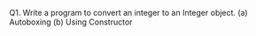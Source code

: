 Q1. Write a program to convert an integer to an Integer object.
(a) Autoboxing
(b) Using Constructor

